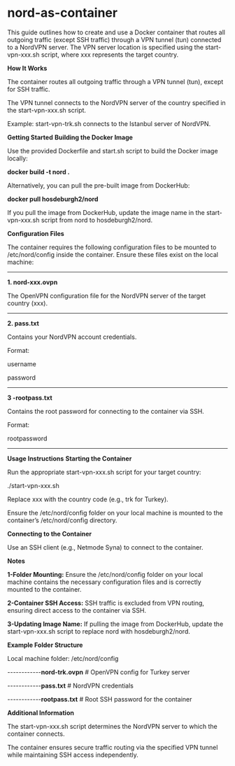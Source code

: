 # nord-as-container

This guide outlines how to create and use a Docker container that routes all outgoing traffic (except SSH traffic) through a VPN tunnel (tun) connected to a NordVPN server. The VPN server location is specified using the start-vpn-xxx.sh script, where xxx represents the target country.


**How It Works**

The container routes all outgoing traffic through a VPN tunnel (tun), except for SSH traffic.

The VPN tunnel connects to the NordVPN server of the country specified in the start-vpn-xxx.sh script.

Example: start-vpn-trk.sh connects to the Istanbul server of NordVPN.

**Getting Started**
**Building the Docker Image**

Use the provided Dockerfile and start.sh script to build the Docker image locally:

**docker build -t nord .**

Alternatively, you can pull the pre-built image from DockerHub:

**docker pull hosdeburgh2/nord**

If you pull the image from DockerHub, update the image name in the start-vpn-xxx.sh script from nord to hosdeburgh2/nord.

**Configuration Files**

The container requires the following configuration files to be mounted to /etc/nord/config inside the container. Ensure these files exist on the local machine:

---------------------------------------
**1. nord-xxx.ovpn**

The OpenVPN configuration file for the NordVPN server of the target country (xxx).

------------------------------------------
**2. pass.txt**

Contains your NordVPN account credentials.

Format:

username

password

--------------------------------------------------------------------
**3 -rootpass.txt**

Contains the root password for connecting to the container via SSH.

Format:

rootpassword

-----------------------------------------------------------------
**Usage Instructions**
**Starting the Container**

Run the appropriate start-vpn-xxx.sh script for your target country:

./start-vpn-xxx.sh

Replace xxx with the country code (e.g., trk for Turkey).

Ensure the /etc/nord/config folder on your local machine is mounted to the container’s /etc/nord/config directory.

**Connecting to the Container**

Use an SSH client (e.g., Netmode Syna) to connect to the container.

**Notes**

**1-Folder Mounting:**
Ensure the /etc/nord/config folder on your local machine contains the necessary configuration files and is correctly mounted to the container.

**2-Container SSH Access:**
SSH traffic is excluded from VPN routing, ensuring direct access to the container via SSH.

**3-Updating Image Name:**
If pulling the image from DockerHub, update the start-vpn-xxx.sh script to replace nord with hosdeburgh2/nord.

**Example Folder Structure**

Local machine folder: /etc/nord/config

------------**nord-trk.ovpn**      # OpenVPN config for Turkey server

------------**pass.txt**          # NordVPN credentials

------------**rootpass.txt**       # Root SSH password for the container

**Additional Information**

The start-vpn-xxx.sh script determines the NordVPN server to which the container connects.

The container ensures secure traffic routing via the specified VPN tunnel while maintaining SSH access independently.
